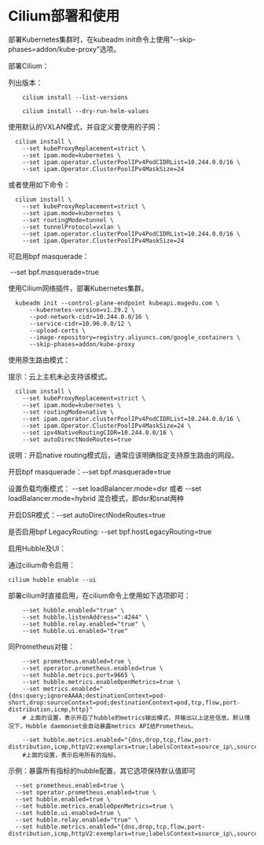 # Cilium部署和使用

部署Kubernetes集群时，在kubeadm init命令上使用“--skip-phases=addon/kube-proxy”选项。

部署Cilium：

  列出版本：

        cilium install --list-versions 
    
        cilium install --dry-run-helm-values

  使用默认的VXLAN模式，并自定义要使用的子网：

```
  cilium install \
    --set kubeProxyReplacement=strict \
    --set ipam.mode=kubernetes \
    --set ipam.operator.clusterPoolIPv4PodCIDRList=10.244.0.0/16 \
    --set ipam.Operator.ClusterPoolIPv4MaskSize=24
```

  或者使用如下命令：

```
  cilium install \
    --set kubeProxyReplacement=strict \
    --set ipam.mode=kubernetes \
    --set routingMode=tunnel \
    --set tunnelProtocol=vxlan \
    --set ipam.operator.clusterPoolIPv4PodCIDRList=10.244.0.0/16 \
    --set ipam.Operator.ClusterPoolIPv4MaskSize=24  
```




可启用bpf masquerade：

​	--set bpf.masquerade=true



使用Cilium网络插件，部署Kubernetes集群。

```
  kubeadm init --control-plane-endpoint kubeapi.magedu.com \
      --kubernetes-version=v1.29.2 \
      --pod-network-cidr=10.244.0.0/16 \
      --service-cidr=10.96.0.0/12 \
      --upload-certs \
      --image-repository=registry.aliyuncs.com/google_containers \
      --skip-phases=addon/kube-proxy
```




使用原生路由模式：

  提示：云上主机未必支持该模式。

```
  cilium install \
    --set kubeProxyReplacement=strict \
    --set ipam.mode=kubernetes \
    --set routingMode=native \
    --set ipam.operator.clusterPoolIPv4PodCIDRList=10.244.0.0/16 \
    --set ipam.Operator.ClusterPoolIPv4MaskSize=24 \
    --set ipv4NativeRoutingCIDR=10.244.0.0/16 \
    --set autoDirectNodeRoutes=true
```

  说明：开启native routing模式后，通常应该明确指定支持原生路由的网段。


  开启bpf masquerade：--set bpf.masquerade=true

  设置负载均衡模式：
        --set loadBalancer.mode=dsr 或者
        --set loadBalancer.mode=hybrid
                混合模式，即dsr和snat两种

  开启DSR模式：--set autoDirectNodeRoutes=true

  是否启用bpf LegacyRouting: --set bpf.hostLegacyRouting=true




启用Hubble及UI：

通过cilium命令启用：

```
cilium hubble enable --ui
```

部署cilium时直接启用，在cilium命令上使用如下选项即可：

```
    --set hubble.enabled="true" \
    --set hubble.listenAddress=":4244" \
    --set hubble.relay.enabled="true" \
    --set hubble.ui.enabled="true"   
```



同Prometheus对接：

```
    --set prometheus.enabled=true \
    --set operator.prometheus.enabled=true \
    --set hubble.metrics.port=9665 \
    --set hubble.metrics.enableOpenMetrics=true \
    --set metrics.enabled="{dns:query;ignoreAAAA;destinationContext=pod-short,drop:sourceContext=pod;destinationContext=pod,tcp,flow,port-distribution,icmp,http}"
    # 上面的设置，表示开启了hubble的metrics输出模式，并输出以上这些信息。默认情况下，Hubble daemonset会自动暴露metrics API给Prometheus。
```




        --set hubble.metrics.enabled="{dns,drop,tcp,flow,port-distribution,icmp,httpV2:exemplars=true;labelsContext=source_ip\,source_namespace\,source_workload\,destination_ip\,destination_namespace\,destination_workload\,traffic_direction}"
        #上面的设置，表示启用所有的指标。

示例：暴露所有指标的hubble配置，其它选项保持默认值即可

```
  --set prometheus.enabled=true \
  --set operator.prometheus.enabled=true \
  --set hubble.enabled=true \
  --set hubble.metrics.enableOpenMetrics=true \
  --set hubble.ui.enabled=true \
  --set hubble.relay.enabled="true" \
  --set hubble.metrics.enabled="{dns,drop,tcp,flow,port-distribution,icmp,httpV2:exemplars=true;labelsContext=source_ip\,source_namespace\,source_workload\,destination_ip\,destination_namespace\,destination_workload\,traffic_direction}"
```

